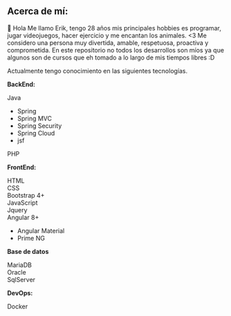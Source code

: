 ## Acerca de mí:  

👋 Hola  Me llamo Erik, tengo 28 años mis principales hobbies es programar, jugar videojuegos, hacer ejercicio y me encantan los animales. <3 
Me considero una persona muy divertida, amable, respetuosa, proactiva y comprometida.
En este repositorio no todos los desarrollos son míos ya que algunos son de cursos que eh tomado a lo largo de mis tiempos libres :D  

Actualmente tengo conocimiento en las siguientes tecnologías.  

**BackEnd:**  

Java 
- Spring
- Spring MVC
- Spring Security 
- Spring Cloud
- jsf  
  
  
PHP

**FrontEnd:**  

HTML  
CSS  
Bootstrap 4+  
JavaScript  
Jquery  
Angular 8+
- Angular Material
- Prime NG
  
  
**Base de datos**  

MariaDB  
Oracle  
SqlServer  
  
  
**DevOps:**  

  Docker

<!---
erikskate/erikskate is a ✨ special ✨ repository because its `README.md` (this file) appears on your GitHub profile.
You can click the Preview link to take a look at your changes.
--->
